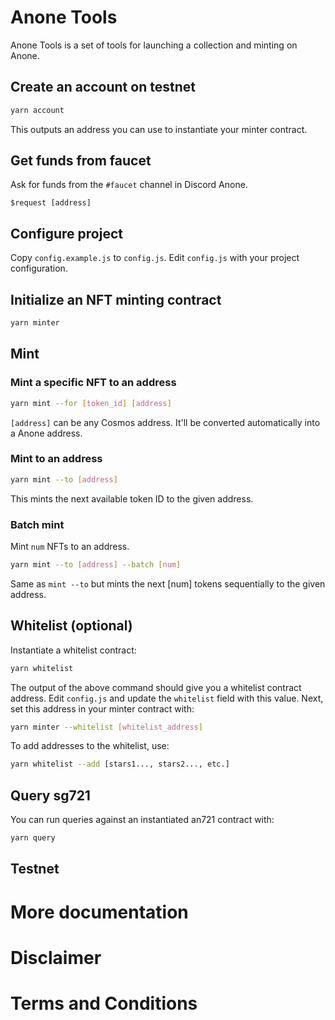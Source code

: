 # Anone Tools

Anone Tools is a set of tools for launching a collection and minting on Anone.

## Create an account on testnet

```sh
yarn account
```

This outputs an address you can use to instantiate your minter contract.

## Get funds from faucet

Ask for funds from the `#faucet` channel in Discord Anone.

```
$request [address]
```

## Configure project

Copy `config.example.js` to `config.js`.
Edit `config.js` with your project configuration.

## Initialize an NFT minting contract

```sh
yarn minter
```

## Mint

### Mint a specific NFT to an address

```sh
yarn mint --for [token_id] [address]
```

`[address]` can be any Cosmos address. It'll be converted automatically into a Anone address.

### Mint to an address

```sh
yarn mint --to [address]
```

This mints the next available token ID to the given address.

### Batch mint

Mint `num` NFTs to an address.

```sh
yarn mint --to [address] --batch [num]
```

Same as `mint --to` but mints the next [num] tokens sequentially to the given address.

## Whitelist (optional)

Instantiate a whitelist contract:

```sh
yarn whitelist
```

The output of the above command should give you a whitelist contract address. Edit `config.js` and update the `whitelist` field with this value. Next, set this address in your minter contract with:

```sh
yarn minter --whitelist [whitelist_address]
```

To add addresses to the whitelist, use:

```sh
yarn whitelist --add [stars1..., stars2..., etc.]
```

## Query sg721

You can run queries against an instantiated an721 contract with:

```sh
yarn query
```

## Testnet

# More documentation

# Disclaimer

# Terms and Conditions
